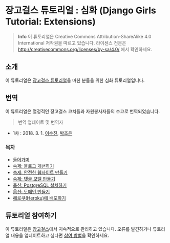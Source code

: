 # 장고걸스 튜토리얼 : 심화 (Django Girls Tutorial: Extensions)

> **Info** 이 튜토리얼은 Creative Commons Attribution-ShareAlike 4.0 International 저작권을 따르고 있습니다. 라이센스 전문은 http://creativecommons.org/licenses/by-sa/4.0/ 에서 확인하세요.

## 소개
이 튜토리얼은 [장고걸스 튜토리얼](http://tutorial.djangogirls.org/)을 마친 분들을 위한 심화 튜토리얼입니다.

## 번역
이 튜토리얼은 열정적인 장고걸스 코치들과 자원봉사자들의 수고로 번역되었습니다.
> 번역 업데이트 및 번역자 
* 1차 : 2018. 3. 1. [이수진](https://github.com/sujinleeme), [박조은](https://github.com/corazzon) 

### 목차
* [들어가며](README.md)
* [숙제: 블로그 개선하기](homework/README.md)
* [숙제: 안전한 웹사이트 만들기](authentication_authorization/README.md)
* [숙제: 댓글 모델 만들기](homework_create_more_models/README.md)
* [옵션: PostgreSQL 설치하기](optional_postgresql_installation/README.md)
* [옵션: 도메인 만들기](domain/README.md)
* [헤로쿠(Heroku)에 배포하기](heroku/README.md)


## 튜토리얼 참여하기
이 튜토리얼은 [장고걸스](https://djangogirls.org/)에서 지속적으로 관리하고 있습니다. 오류를 발견하거나 튜토리얼 내용을 업데이트하고 싶다면 [참여 방법](https://github.com/DjangoGirls/tutorial/blob/master/README.md)을 확인하세요.
